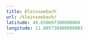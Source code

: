```yaml
---
title: Kleinseebach
url: /kleinseebach/
latitude: 49.650697300000004
longitude: 11.005730400000001
---
```

